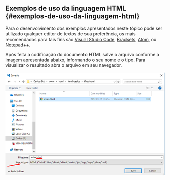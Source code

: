 ## Exemplos de uso da linguagem HTML {#exemplos-de-uso-da-linguagem-html}

Para o desenvolvimento dos exemplos apresentados neste tópico pode ser utilizado qualquer editor de textos de sua preferência, os mais recomendados para tais fins são [Visual Studio Code](https://code.visualstudio.com/), [Brackets](http://brackets.io/), [Atom](https://atom.io/), ou [Notepad++](https://notepad-plus-plus.org).

Após feita a codificação do documento HTML salve o arquivo conforme a imagem apresentada abaixo, informando o seu nome e o tipo. Para visualizar o resultado abra o arquivo em seu navegador.

![](/assets/vscode-save-as.png)

